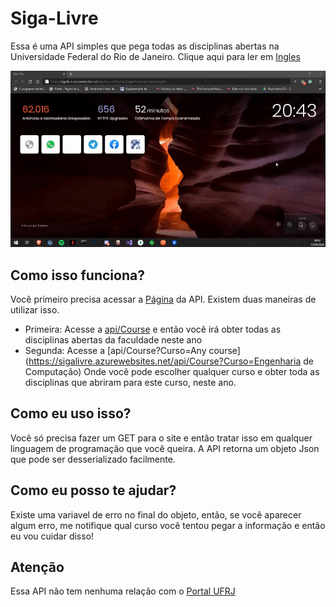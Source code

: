 # Siga-Livre
Essa é uma API simples que pega todas as disciplinas abertas na Universidade Federal do Rio de Janeiro. Clique aqui para ler em [Ingles](README.md)

![](https://github.com/DantasB/Siga-Livre/blob/master/ReadmeFiles/Siga-Livre.gif)

## Como isso funciona?
Você primeiro precisa acessar a [Página](https://sigalivre.azurewebsites.net/) da API. Existem duas maneiras de utilizar isso.

- Primeira: Acesse a [api/Course](https://sigalivre.azurewebsites.net/api/Course) e então você irá obter todas as disciplinas abertas da faculdade neste ano
- Segunda: Acesse a [api/Course?Curso=Any course](https://sigalivre.azurewebsites.net/api/Course?Curso=Engenharia de Computação) Onde você pode escolher qualquer curso e obter toda as disciplinas que abriram para este curso, neste ano.

## Como eu uso isso?
Você só precisa fazer um GET para o site e então tratar isso em qualquer linguagem de programação que você queira. A API retorna um objeto Json que pode ser desserializado facilmente.

## Como eu posso te ajudar? 
Existe uma variavel de erro no final do objeto, então, se você aparecer algum erro, me notifique qual curso você tentou pegar a informação e então eu vou cuidar disso!

## Atenção
Essa API não tem nenhuma relação com o [Portal UFRJ](https://portalaluno.ufrj.br/Portal)
